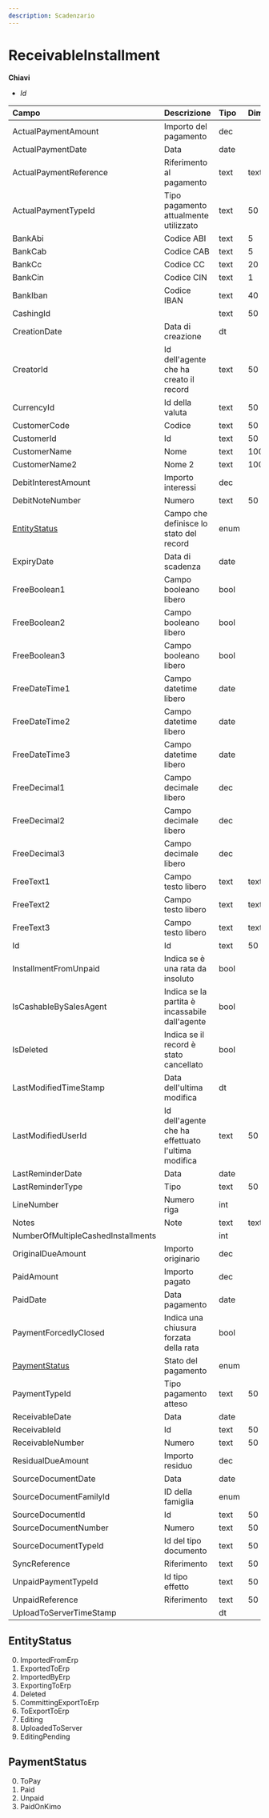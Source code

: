 ```yaml
---
description: Scadenzario
---
```


# ReceivableInstallment

**Chiavi**

* _Id_

| Campo | Descrizione | Tipo | Dimensione |
| :--- | :--- | :--- | :--- |
| ActualPaymentAmount | Importo del pagamento | dec |  |
| ActualPaymentDate | Data | date |  |
| ActualPaymentReference | Riferimento al pagamento | text | text |
| ActualPaymentTypeId | Tipo pagamento attualmente utilizzato | text | 50 |
| BankAbi | Codice ABI | text | 5 |
| BankCab | Codice CAB | text | 5 |
| BankCc | Codice CC | text | 20 |
| BankCin | Codice CIN | text | 1 |
| BankIban | Codice IBAN | text | 40 |
| CashingId |  | text | 50 |
| CreationDate | Data di creazione | dt |  |
| CreatorId | Id dell'agente che ha creato il record | text | 50 |
| CurrencyId | Id della valuta | text | 50 |
| CustomerCode | Codice | text | 50 |
| CustomerId | Id | text | 50 |
| CustomerName | Nome | text | 100 |
| CustomerName2 | Nome 2 | text | 100 |
| DebitInterestAmount | Importo interessi | dec |  |
| DebitNoteNumber | Numero | text | 50 |
| [EntityStatus](receivableinstallment.md#entitystatus) | Campo che definisce lo stato del record | enum |  |
| ExpiryDate | Data di scadenza | date |  |
| FreeBoolean1 | Campo booleano libero | bool |  |
| FreeBoolean2 | Campo booleano libero | bool |  |
| FreeBoolean3 | Campo booleano libero | bool |  |
| FreeDateTime1 | Campo datetime libero | date |  |
| FreeDateTime2 | Campo datetime libero | date |  |
| FreeDateTime3 | Campo datetime libero | date |  |
| FreeDecimal1 | Campo decimale libero | dec |  |
| FreeDecimal2 | Campo decimale libero | dec |  |
| FreeDecimal3 | Campo decimale libero | dec |  |
| FreeText1 | Campo testo libero | text | text |
| FreeText2 | Campo testo libero | text | text |
| FreeText3 | Campo testo libero | text | text |
| Id | Id | text | 50 |
| InstallmentFromUnpaid | Indica se è una rata da insoluto | bool |  |
| IsCashableBySalesAgent | Indica se la partita è incassabile dall'agente | bool |  |
| IsDeleted | Indica se il record è stato cancellato | bool |  |
| LastModifiedTimeStamp | Data dell'ultima modifica | dt |  |
| LastModifiedUserId | Id dell'agente che ha effettuato l'ultima modifica | text | 50 |
| LastReminderDate | Data | date |  |
| LastReminderType | Tipo | text | 50 |
| LineNumber | Numero riga | int |  |
| Notes | Note | text | text |
| NumberOfMultipleCashedInstallments |  | int |  |
| OriginalDueAmount | Importo originario | dec |  |
| PaidAmount | Importo pagato | dec |  |
| PaidDate | Data pagamento | date |  |
| PaymentForcedlyClosed | Indica una chiusura forzata della rata | bool |  |
| [PaymentStatus](receivableinstallment.md#paymentstatus) | Stato del pagamento | enum |  |
| PaymentTypeId | Tipo pagamento atteso | text | 50 |
| ReceivableDate | Data | date |  |
| ReceivableId | Id | text | 50 |
| ReceivableNumber | Numero | text | 50 |
| ResidualDueAmount | Importo residuo | dec |  |
| SourceDocumentDate | Data | date |  |
| SourceDocumentFamilyId | ID della famiglia | enum |  |
| SourceDocumentId | Id | text | 50 |
| SourceDocumentNumber | Numero | text | 50 |
| SourceDocumentTypeId | Id del tipo documento | text | 50 |
| SyncReference | Riferimento | text | 50 |
| UnpaidPaymentTypeId | Id tipo effetto | text | 50 |
| UnpaidReference | Riferimento | text | 50 |
| UploadToServerTimeStamp |  | dt |  |
## EntityStatus

0. ImportedFromErp
1. ExportedToErp
2. ImportedByErp
3. ExportingToErp
4. Deleted
5. CommittingExportToErp
6. ToExportToErp
7. Editing
8. UploadedToServer
10. EditingPending
## PaymentStatus

0. ToPay
1. Paid
2. Unpaid
3. PaidOnKimo

